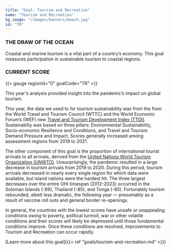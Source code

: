 ```yaml
---
title: "Goal: Tourism and Recreation"
name: "Tourism and Recreation"
bg_image: "/images/banners/beach.jpg"
id: "TR"
---
```

### THE DRAW OF THE OCEAN
Coastal and marine tourism is a vital part of a country’s economy. This goal measures participation in sustainable tourism to coastal regions. 

### CURRENT SCORE

{{< gauge regionId="0" goalCode="TR" >}}


This year's analysis provided insight into the pandemic’s impact on global tourism. 

This year, the data we used to for tourism sustainability was from the from the World Travel and Tourism Council (WTTC) and the World Economic Forum’s (WEF) new [Travel and Tourism Development Index (TTDI)](https://www.weforum.org/reports/travel-and-tourism-development-index-2021/). Sustainabiliy was based on three pillars: Environmental Sustainability, Socio-economic Resilience and Conditions, and Travel and Tourism Demand Pressure and Impact. Scores generally increased among assessment regions from 2019 to 2021.  
 
The other component of this goal is the proportion of international tourist arrivals to all arrivals, derived from the [United Nations World Tourism Organization (UNWTO)](https://www.unwto.org/tourism-statistics/key-tourism-statistics). Unsurprisingly, the pandemic resulted in a large decrease in tourism arrivals from 2019 to 2020. During this period, tourism arrivals decreased in nearly every single region for which data were available, but island nations were the hardest hit. The three largest decreases over the entire OHI timespan (2012-2023) occurred in the Soloman Islands (-89), Thailand (-85), and Tonga (-85). Fortunately tourism rebounded, albeit less dramatic, the following year — presumably as a result of vaccine roll outs and general border re-openings.

In general, the countries with the lowest scores have unsafe or unappealing conditions owing to poverty, political turmoil, war or other volatile conditions and their scores will likely be depressed until those fundamental conditions improve. Once these conditions are resolved, improvements to Tourism and Recreation can occur rapidly.


[Learn more about this goal]({{< ref "goals/tourism-and-recreation.md" >}})
